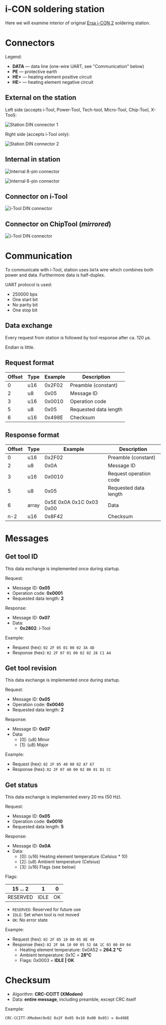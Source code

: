 i-CON soldering station
=======================

Here we will examine interior of original [Ersa i-СON 2](http://www.kurtzersa.com/electronics-production-equipment/soldering-tools-accessories/soldering-desoldering-stations/produkt-details/i-con-2-9.html) soldering station.

Connectors
==========

Legend:

- **DATA** &mdash; data line (one-wire UART, see "Communication" below)
- **PE** &mdash; protective earth
- **HE+** &mdash; heating element positive circuit
- **HE&minus;** &mdash; heating element negative circuit

External on the station
-----------------------

Left side (accepts i-Tool, Power-Tool, Tech-tool, Micro-Tool, Chip-Tool, X-Tool):

![Station DIN connector 1](img/connector-din-station-1.png)

Right side (accepts i-Tool only):

![Station DIN connector 2](img/connector-din-station-2.png)

Internal in station
-------------------

![Internal 8-pin connector](img/connector-stocko-8pin.png)

![Internal 6-pin connector](img/connector-stocko-6pin.png)

Connector on i-Tool
-------------------

![i-Tool DIN connector](img/connector-din-itool.png)

Connector on ChipTool (_mirrored_)
----------------------------------

![i-Tool DIN connector](img/connector-din-chiptool.png)

Communication
=============

To communicate with i-Tool, station uses `DATA` wire which combines both power and data. Furthermore data is half-duplex.

UART protocol is used:

- 250000 bps
- One start bit
- No parity bit
- One stop bit

Data exchange
-------------

Every request from station is followed by tool response after ca. 120 μs.

Endian is little.

Request format
--------------

| Offset | Type  | Example | Description                                       |
|--------|-------|---------|---------------------------------------------------|
| 0      | u16   | 0x2F02  | Preamble (constant)                               |
| 2      | u8    | 0x05    | Message ID                                        |
| 3      | u16   | 0x0010  | Operation code                                    |
| 5      | u8    | 0x05    | Requested data length                             |
| 6      | u16   | 0x498E  | Checksum                                          |

Response format
---------------

| Offset | Type  | Example | Description                                       |
|--------|-------|---------|---------------------------------------------------|
| 0      | u16   | 0x2F02  | Preamble (constant)                               |
| 2      | u8    | 0x0A    | Message ID                                        |
| 3      | u16   | 0x0010  | Request operation code                            |
| 5      | u8    | 0x05    | Requested data length                             |
| 6      | array | 0x5E 0x0A 0x1C 0x03 0x00 | Data                             |
| n-2    | u16   | 0x8F42  | Checksum                                          |

Messages
========

Get tool ID
-----------

This data exchange is implemented once during startup.

Request:

- Message ID: **0x05**
- Operation code: **0x0001**
- Requested data length: **2**

Response:

- Message ID: **0x07**
- Data:
  * **0x2802**: i-Tool

Example:

- Request (hex): `02 2F 05 01 00 02 3A 4D`
- Response (hex): `02 2F 07 01 00 02 02 28 C1 A4`

Get tool revision
-----------------

This data exchange is implemented once during startup.

Request:

- Message ID: **0x05**
- Operation code: **0x0040**
- Requested data length: **2**

Response:

- Message ID: **0x07**
- Data:
  * [0]: (u8) Minor
  * [1]: (u8) Major

Example:

- Request (hex): `02 2F 05 40 00 02 A7 67`
- Response (hex): `02 2F 07 40 00 02 00 01 D1 CC`

Get status
----------

This data exchange is implemented every 20 ms (50 Hz).

Request:

- Message ID: **0x05**
- Operation code: **0x0010**
- Requested data length: **5**

Response:

- Message ID: **0x0A**
- Data:
  * [0]: (u16) Heating element temperature (Celsius * 10)
  * [2]: (u8) Ambient temperature (Celsius)
  * [3]: (u16) Flags (see below)

Flags:

| 15 ... 2 |    1 |  0 |
|----------|------|----|
| RESERVED | IDLE | OK |

- `RESERVED`: Reserved for future use
- `IDLE`: Set when tool is not moved
- `OK`: No error state

Example:

- Request (hex): `02 2F 05 10 00 05 8E 49`
- Response (hex): `02 2F 0A 10 00 05 52 0A 1C 03 00 69 04`
  * Heating element temperature: 0x0A52 = **264.2 &deg;C**
  * Ambient temperature: 0x1C = **28&deg;C**
  * Flags: 0x0003 = **IDLE | OK**

Checksum
========

- Algorithm: **CRC-CCITT (XModem)**
- Data: **entire message**, including preamble, except CRC itself

Example:

    CRC-CCITT-XModem(0x02 0x2F 0x05 0x10 0x00 0x05) = 0x498E
